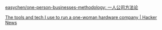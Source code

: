 [easychen/one-person-businesses-methodology: 一人公司方法论](https://github.com/easychen/one-person-businesses-methodology)

[The tools and tech I use to run a one-woman hardware company | Hacker News](https://news.ycombinator.com/item?id=27199225)